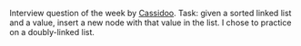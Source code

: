 Interview question of the week by [Cassidoo](https://twitter.com/cassidoo/status/1282571426692624385).
Task: given a sorted linked list and a value, insert a new node with that value in the list. I chose to practice on a doubly-linked list.